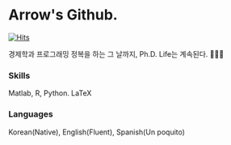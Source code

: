 # Arrow's Github.

[![Hits](https://hits.seeyoufarm.com/api/count/incr/badge.svg?url=https%3A%2F%2Fgithub.com%2Farrow-economist&count_bg=%2388B7E1&title_bg=%23555555&icon=&icon_color=%23E7E7E7&title=hits&edge_flat=true)](https://hits.seeyoufarm.com)

경제학과 프로그래밍 정복을 하는 그 날까지, 
Ph.D. Life는 계속된다. 👨🏼‍💻

### Skills
Matlab, R, Python.
LaTeX

### Languages
Korean(Native), English(Fluent), Spanish(Un poquito)

<!--
**arrow-economist/arrow-economist** is a ✨ _special_ ✨ repository because its `README.md` (this file) appears on your GitHub profile.

Here are some ideas to get you started:

- 🔭 I’m currently working on ...
- 🌱 I’m currently learning ...
- 👯 I’m looking to collaborate on ...
- 🤔 I’m looking for help with ...
- 💬 Ask me about ...
- 📫 How to reach me: ...
- 😄 Pronouns: ...
- ⚡ Fun fact: ...
-->
